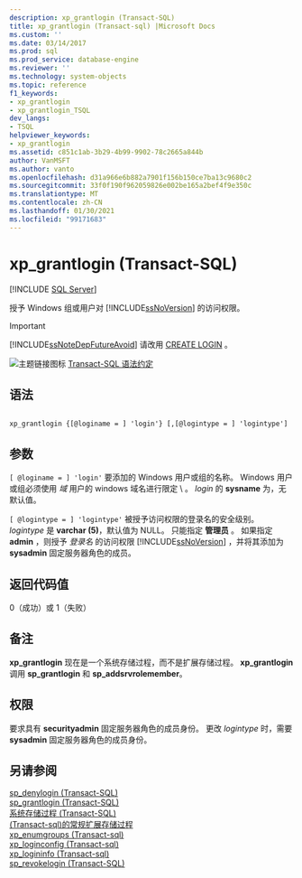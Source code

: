 ```yaml
---
description: xp_grantlogin (Transact-SQL)
title: xp_grantlogin (Transact-sql) |Microsoft Docs
ms.custom: ''
ms.date: 03/14/2017
ms.prod: sql
ms.prod_service: database-engine
ms.reviewer: ''
ms.technology: system-objects
ms.topic: reference
f1_keywords:
- xp_grantlogin
- xp_grantlogin_TSQL
dev_langs:
- TSQL
helpviewer_keywords:
- xp_grantlogin
ms.assetid: c851c1ab-3b29-4b99-9902-78c2665a844b
author: VanMSFT
ms.author: vanto
ms.openlocfilehash: d31a966e6b882a7901f156b150ce7ba13c9680c2
ms.sourcegitcommit: 33f0f190f962059826e002be165a2bef4f9e350c
ms.translationtype: MT
ms.contentlocale: zh-CN
ms.lasthandoff: 01/30/2021
ms.locfileid: "99171683"
---
```

# <a name="xp_grantlogin-transact-sql"></a>xp_grantlogin (Transact-SQL)
[!INCLUDE [SQL Server](../../includes/applies-to-version/sqlserver.md)]

  授予 Windows 组或用户对 [!INCLUDE[ssNoVersion](../../includes/ssnoversion-md.md)] 的访问权限。  
  
> [!IMPORTANT]  
>  [!INCLUDE[ssNoteDepFutureAvoid](../../includes/ssnotedepfutureavoid-md.md)] 请改用 [CREATE LOGIN](../../t-sql/statements/create-login-transact-sql.md) 。  
  
 ![主题链接图标](../../database-engine/configure-windows/media/topic-link.gif "“主题链接”图标") [Transact-SQL 语法约定](../../t-sql/language-elements/transact-sql-syntax-conventions-transact-sql.md)  
  
## <a name="syntax"></a>语法  
  
```  
  
xp_grantlogin {[@loginame = ] 'login'} [,[@logintype = ] 'logintype']  
```  
  
## <a name="arguments"></a>参数  
`[ @loginame = ] 'login'` 要添加的 Windows 用户或组的名称。 Windows 用户或组必须使用 *域* 用户的 windows 域名进行限定 \\ 。 *login* 的 **sysname** 为，无默认值。  
  
`[ @logintype = ] 'logintype'` 被授予访问权限的登录名的安全级别。 *logintype* 是 **varchar (5)**，默认值为 NULL。 只能指定 **管理员** 。 如果指定 **admin** ，则授予 *登录名* 的访问权限 [!INCLUDE[ssNoVersion](../../includes/ssnoversion-md.md)] ，并将其添加为 **sysadmin** 固定服务器角色的成员。  
  
## <a name="return-code-values"></a>返回代码值  
 0（成功）或 1（失败）  
  
## <a name="remarks"></a>备注  
 **xp_grantlogin** 现在是一个系统存储过程，而不是扩展存储过程。 **xp_grantlogin** 调用 **sp_grantlogin** 和 **sp_addsrvrolemember**。  
  
## <a name="permissions"></a>权限  
 要求具有 **securityadmin** 固定服务器角色的成员身份。 更改 *logintype* 时，需要 **sysadmin** 固定服务器角色的成员身份。  
  
## <a name="see-also"></a>另请参阅  
 [sp_denylogin (Transact-SQL)](../../relational-databases/system-stored-procedures/sp-denylogin-transact-sql.md)   
 [sp_grantlogin (Transact-SQL)](../../relational-databases/system-stored-procedures/sp-grantlogin-transact-sql.md)   
 [系统存储过程 (Transact-SQL)](../../relational-databases/system-stored-procedures/system-stored-procedures-transact-sql.md)   
 [&#40;Transact-sql&#41;的常规扩展存储过程 ](../../relational-databases/system-stored-procedures/general-extended-stored-procedures-transact-sql.md)   
 [xp_enumgroups &#40;Transact-sql&#41;](../../relational-databases/system-stored-procedures/xp-enumgroups-transact-sql.md)   
 [xp_loginconfig &#40;Transact-sql&#41;](../../relational-databases/system-stored-procedures/xp-loginconfig-transact-sql.md)   
 [xp_logininfo &#40;Transact-sql&#41;](../../relational-databases/system-stored-procedures/xp-logininfo-transact-sql.md)   
 [sp_revokelogin (Transact-SQL)](../../relational-databases/system-stored-procedures/sp-revokelogin-transact-sql.md)  
  
  
